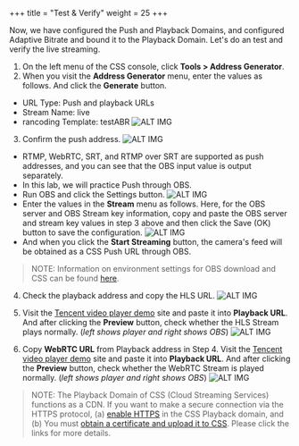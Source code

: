 +++
title = "Test & Verify"
weight = 25
+++

Now, we have configured the Push and Playback Domains, and configured Adaptive Bitrate and bound it to the Playback Domain.
Let's do an test and verify the live streaming.

1. On the left menu of the CSS console, click **Tools > Address Generator**.
2. When you visit the **Address Generator** menu, enter the values as follows. And click the **Generate** button.

* URL Type: Push and playback URLs
* Stream Name: live
* rancoding Template: testABR
     ![ALT IMG](/images/css-basic/6-1-test-addr-gen.png?width=60vw&classes=left)
3. Confirm the push address.
![ALT IMG](/images/css-basic/6-2-test-push-addr.png?width=60vw&classes=left)
* RTMP, WebRTC, SRT, and RTMP over SRT are supported as push addresses, and you can see that the OBS input value is output separately.
* In this lab, we will practice Push through OBS.
* Run OBS and click the Settings button.
![ALT IMG](/images/css-basic/6-4-test-push-obs-setting.png?width=10vw&classes=left)
* Enter the values in the **Stream** menu as follows. Here, for the OBS server and OBS Stream key information, copy and paste the OBS server and stream key values in step 3 above and then click the Save (OK) button to save the configuration.
![ALT IMG](/images/css-basic/6-4-test-push-obs-config.png?width=40vw&classes=left)
* And when you click the **Start Streaming** button, the camera's feed will be obtained as a CSS Push URL through OBS.

> NOTE: Information on environment settings for OBS download and CSS can be found [here](https://www.tencentcloud.com/document/product/267/31569?lang=en).

4. Check the playback address and copy the HLS URL.
![ALT IMG](/images/css-basic/6-3-test-play-addr.png?width=60vw&classes=left)

5. Visit the [Tencent video player demo](http://tcplayer.vcube.tencent.com/intl/index.html) site and paste it into **Playback URL**. And after clicking the **Preview** button, check whether the HLS Stream plays normally. (*left shows player and right shows OBS*)
![ALT IMG](/images/css-basic/6-5-test-playback-hls.png)

6. Copy **WebRTC URL** from Playback address in Step 4. Visit the [Tencent video player demo](https://tcplayer.vcube.tencent.com/intl/index.html) site and paste it into **Playback URL**. And after clicking the **Preview** button, check whether the WebRTC Stream is played normally.  (*left shows player and right shows OBS*)
![ALT IMG](/images/css-basic/6-5-test-playback-webrtc.png)

> NOTE: The Playback Domain of CSS (Cloud Streaming Services) functions as a CDN. If you want to make a secure connection via the HTTPS protocol, (a) [enable HTTPS](https://www.tencentcloud.com/document/product/267/31066?lang=en) in the CSS Playback domain, and (b) You must [obtain a certificate and upload it to CSS](https://www.tencentcloud.com/document/product/267/41317?lang=en). Please click the links for more details.
